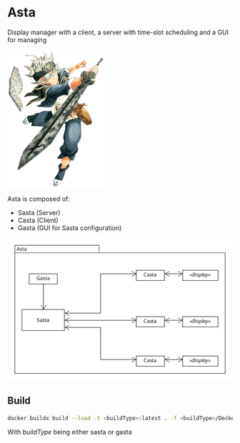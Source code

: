 # Asta

Display manager with a client, a server with time-slot scheduling and a GUI for managing

![](img/asta.png)

Asta is composed of:

 - Sasta (Server)
 - Casta (Client)
 - Gasta (GUI for Sasta configuration)

![](img/relations.png)

## Build

```bash
docker buildx build --load -t <buildType>:latest . -f <buildType>/Dockerfile
```

With *buildType* being either sasta or gasta
